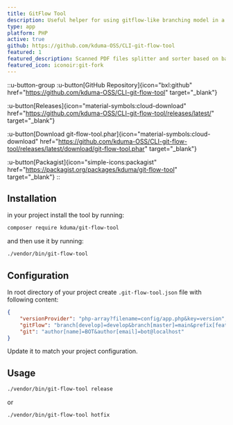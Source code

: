 ```yaml
---
title: GitFlow Tool
description: Useful helper for using gitflow-like branching model in a project. It is a simple shell script that helps you to create, finish and publish branches in a git repository. It supports automatically bumping version tag and pushing from and to correct branches.
type: app
platform: PHP
active: true
github: https://github.com/kduma-OSS/CLI-git-flow-tool
featured: 1
featured_description: Scanned PDF files splitter and sorter based on barcode
featured_icon: iconoir:git-fork
---
```


::u-button-group
:u-button[GitHub Repository]{icon="bxl:github" href="https://github.com/kduma-OSS/CLI-git-flow-tool" target="_blank"}

:u-button[Releases]{icon="material-symbols:cloud-download" href="https://github.com/kduma-OSS/CLI-git-flow-tool/releases/latest/" target="_blank"}

:u-button[Download git-flow-tool.phar]{icon="material-symbols:cloud-download" href="https://github.com/kduma-OSS/CLI-git-flow-tool/releases/latest/download/git-flow-tool.phar" target="_blank"}

:u-button[Packagist]{icon="simple-icons:packagist" href="https://packagist.org/packages/kduma/git-flow-tool" target="_blank"}
::

## Installation

in your project install the tool by running:
```bash
composer require kduma/git-flow-tool
```
and then use it by running:
```bash
./vendor/bin/git-flow-tool
```

## Configuration
In root directory of your project create `.git-flow-tool.json` file with following content:
```json
{
    "versionProvider": "php-array?filename=config/app.php&key=version",
    "gitFlow": "branch[develop]=develop&branch[master]=main&prefix[feature]=feature/&prefix[release]=release/&prefix[hotfix]=hotfix/&prefix[support]=support/&prefix[versionTag]=v&suffix[versionTag]=-src",
    "git": "author[name]=BOT&author[email]=bot@localhost"
}
```
Update it to match your project configuration.

## Usage
```bash
./vendor/bin/git-flow-tool release
```

or

```bash
./vendor/bin/git-flow-tool hotfix
```